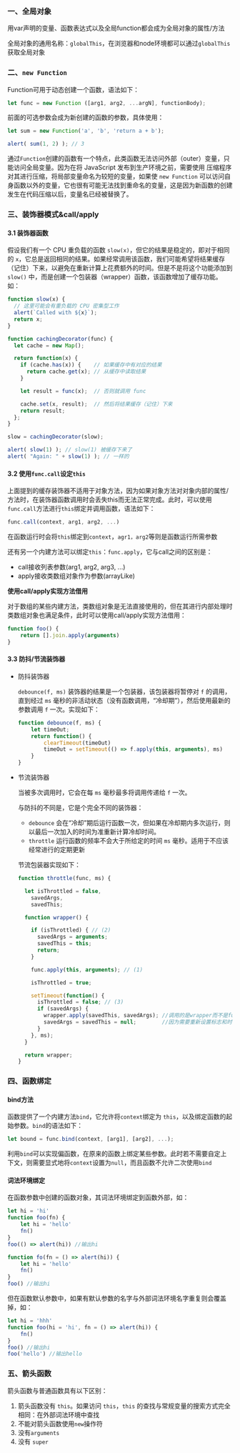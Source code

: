 ### 一、全局对象

用var声明的变量、函数表达式以及全局function都会成为全局对象的属性/方法

全局对象的通用名称：`globalThis`，在浏览器和node环境都可以通过`globalThis`获取全局对象

### 二、`new Function`

Function可用于动态创建一个函数，语法如下：

```javascript
let func = new Function ([arg1, arg2, ...argN], functionBody);
```

前面的可选参数会成为新创建的函数的参数，具体使用：

```javascript
let sum = new Function('a', 'b', 'return a + b');

alert( sum(1, 2) ); // 3
```

通过`Function`创建的函数有一个特点，此类函数无法访问外部（outer）变量，只能访问全局变量。因为在将 JavaScript 发布到生产环境之前，需要使用 压缩程序对其进行压缩，将局部变量命名为较短的变量，如果使 `new Function` 可以访问自身函数以外的变量，它也很有可能无法找到重命名的变量，这是因为新函数的创建发生在代码压缩以后，变量名已经被替换了。

### 三、装饰器模式&call/apply

#### 3.1 装饰器函数

假设我们有一个 CPU 重负载的函数 `slow(x)`，但它的结果是稳定的，即对于相同的 `x`，它总是返回相同的结果。如果经常调用该函数，我们可能希望将结果缓存（记住）下来，以避免在重新计算上花费额外的时间。但是不是将这个功能添加到 `slow()` 中，而是创建一个包装器（wrapper）函数，该函数增加了缓存功能。如：

```javascript
function slow(x) {
  // 这里可能会有重负载的 CPU 密集型工作
  alert(`Called with ${x}`);
  return x;
}

function cachingDecorator(func) {
  let cache = new Map();

  return function(x) {
    if (cache.has(x)) {    // 如果缓存中有对应的结果
      return cache.get(x); // 从缓存中读取结果
    }

    let result = func(x);  // 否则就调用 func

    cache.set(x, result);  // 然后将结果缓存（记住）下来
    return result;
  };
}

slow = cachingDecorator(slow);

alert( slow(1) ); // slow(1) 被缓存下来了
alert( "Again: " + slow(1) ); // 一样的

```

#### 3.2 使用`func.call`设定`this`

上面提到的缓存装饰器不适用于对象方法，因为如果对象方法对对象内部的属性/方法时，在装饰器函数调用时会丢失this而无法正常完成。此时，可以使用`func.call`方法进行`this`绑定并调用函数，语法如下：

```javascript
func.call(context, arg1, arg2, ...)
```

在函数运行时会将`this`绑定到`context`，`agr1，arg2`等则是函数运行所需参数

还有另一个内建方法可以绑定`this`：`func.apply`，它与call之间的区别是：

- call接收列表参数(arg1, arg2, arg3, ...)
- apply接收类数组对象作为参数(arrayLike)

**使用call/apply实现方法借用**

对于数组的某些内建方法，类数组对象是无法直接使用的，但在其进行内部处理时类数组对象也满足条件，此时可以使用call/apply实现方法借用：

```javascript
function foo() {
    return [].join.apply(arguments)
}
```

#### 3.3 防抖/节流装饰器

- 防抖装饰器

  `debounce(f, ms)` 装饰器的结果是一个包装器，该包装器将暂停对 `f` 的调用，直到经过 `ms` 毫秒的非活动状态（没有函数调用，“冷却期”），然后使用最新的参数调用 `f` 一次。实现如下：

  ```javascript
  function debounce(f, ms) {
      let timeOut;
      return function() {
          clearTimeout(timeOut)
          timeOut = setTimeout(() => f.apply(this, arguments), ms)
      }
  }
  ```

- 节流装饰器

  当被多次调用时，它会在每 `ms` 毫秒最多将调用传递给 `f` 一次。

  与防抖的不同是，它是个完全不同的装饰器：

  - `debounce` 会在“冷却”期后运行函数一次，但如果在冷却期内多次运行，则以最后一次加入的时间为准重新计算冷却时间。
  - `throttle` 运行函数的频率不会大于所给定的时间 `ms` 毫秒。适用于不应该经常进行的定期更新

  节流包装器实现如下：

  ```javascript
  function throttle(func, ms) {
  
    let isThrottled = false,
      savedArgs,
      savedThis;
  
    function wrapper() {
  
      if (isThrottled) { // (2)
        savedArgs = arguments;
        savedThis = this;
        return;
      }
  
      func.apply(this, arguments); // (1)
  
      isThrottled = true;
  
      setTimeout(function() {
        isThrottled = false; // (3)
        if (savedArgs) {
          wrapper.apply(savedThis, savedArgs); //调用的是wrapper而不是func
          savedArgs = savedThis = null;        //因为需要重新设置标志和时间
        }
      }, ms);
    }
  
    return wrapper;
  }
  ```


### 四、函数绑定

#### bind方法

函数提供了一个内建方法`bind`，它允许将`context`绑定为 `this`，以及绑定函数的起始参数。`bind`的语法如下：

```javascript
let bound = func.bind(context, [arg1], [arg2], ...);
```

利用`bind`可以实现偏函数，在原来的函数上绑定某些参数。此时若不需要自定上下文，则需要显式地将`context`设置为`null`，而且函数不允许二次使用`bind`

#### 词法环境绑定

在函数参数中创建的函数对象，其词法环境绑定到函数外部，如：

```javascript
let hi = 'hi'
function foo(fn) {
    let hi = 'hello'
    fn()
}
foo(() => alert(hi)) //输出hi

function fo(fn = () => alert(hi)) {
    let hi = 'hello'
    fn()
}
foo() //输出hi
```

但在函数默认参数中，如果有默认参数的名字与外部词法环境名字重复则会覆盖掉，如：

```javascript
let hi = 'hhh'
function foo(hi = 'hi', fn = () => alert(hi)) {
    fn()
}
foo() //输出hi
foo('hello') //输出hello
```

### 五、箭头函数

箭头函数与普通函数具有以下区别：

1. 箭头函数没有 `this`。如果访问 `this`，`this` 的查找与常规变量的搜索方式完全相同：在外部词法环境中查找
2. 不能对箭头函数使用`new`操作符
3. 没有`arguments`
4. 没有 `super`